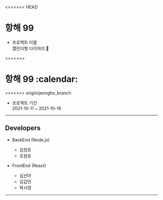 <<<<<<< HEAD
<h1>항해 99</h1>

- 프로젝트 이름 <br>
  캘린더형 다이어리 :calendar:

=======
<h1>항해 99 :calendar:</h1>
>>>>>>> origin/jeongho_branch

- 프로젝트 기간 <br>
  2021-10-11 ~ 2021-10-16

<hr>
<h2>Developers</h2>

- BackEnd (Node.js)
  - 김정호
  - 조원호


- FrontEnd (React)
  - 심선아
  - 김갑민
  - 박시영

<hr>